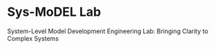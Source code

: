 # Sys-MoDEL Lab

System-Level Model Development Engineering Lab: Bringing Clarity to Complex Systems
